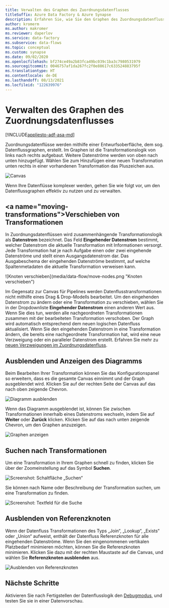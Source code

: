 ```yaml
---
title: Verwalten des Graphen des Zuordnungsdatenflusses
titleSuffix: Azure Data Factory & Azure Synapse
description: Erfahren Sie, wie Sie den Graphen des Zuordnungsdatenflusses effektiv verwalten und bearbeiten können.
author: kromerm
ms.author: makromer
ms.reviewer: daperlov
ms.service: data-factory
ms.subservice: data-flows
ms.topic: conceptual
ms.custom: synapse
ms.date: 09/02/2020
ms.openlocfilehash: bf274ce49a2b83fca49bc039c1ba3c7980531979
ms.sourcegitcommit: 0046757af1da267fc2f0e88617c633524883795f
ms.translationtype: HT
ms.contentlocale: de-DE
ms.lasthandoff: 08/13/2021
ms.locfileid: "122639976"
---
```

# <a name="managing-the-mapping-data-flow-graph"></a>Verwalten des Graphen des Zuordnungsdatenflusses

[!INCLUDE[appliesto-adf-asa-md](includes/appliesto-adf-asa-md.md)]

Zuordnungsdatenflüsse werden mithilfe einer Entwurfsoberfläche, dem sog. Datenflussgraphen, erstellt. Im Graphen ist die Transformationslogik von links nach rechts aufgebaut. Weitere Datenströme werden von oben nach unten hinzugefügt. Wählen Sie zum Hinzufügen einer neuen Transformation unten rechts in einer vorhandenen Transformation das Pluszeichen aus.

![Canvas](media/data-flow/canvas-2.png)

Wenn Ihre Datenflüsse komplexer werden, gehen Sie wie folgt vor, um den Datenflussgraphen effektiv zu nutzen und zu verwalten. 

## <a name="moving-transformations&quot;></a>Verschieben von Transformationen

In Zuordnungsdatenflüssen wird zusammenhängende Transformationslogik als **Datenstrom** bezeichnet. Das Feld **Eingehender Datenstrom** bestimmt, welcher Datenstrom die aktuelle Transformation mit Informationen versorgt. Jede Transformation hat je nach Aufgabe einen oder zwei eingehende Datenströme und stellt einen Ausgangsdatenstrom dar. Das Ausgabeschema der eingehenden Datenströme bestimmt, auf welche Spaltenmetadaten die aktuelle Transformation verweisen kann.

![Knoten verschieben](media/data-flow/move-nodes.png &quot;Knoten verschieben")

Im Gegensatz zur Canvas für Pipelines werden Datenflusstransformationen nicht mithilfe eines Drag & Drop-Modells bearbeitet. Um den eingehenden Datenstrom zu ändern oder eine Transformation zu verschieben, wählen Sie in der Dropdownliste **Eingehender Datenstrom** einen anderen Wert aus. Wenn Sie dies tun, werden alle nachgeordneten Transformationen zusammen mit der bearbeiteten Transformation verschoben. Der Graph wird automatisch entsprechend dem neuen logischen Datenfluss aktualisiert. Wenn Sie den eingehenden Datenstrom in eine Transformation ändern, die bereits eine nachgeordnete Transformation hat, wird eine neue Verzweigung oder ein paralleler Datenstrom erstellt. Erfahren Sie mehr zu [neuen Verzweigungen im Zuordnungsdatenfluss](data-flow-new-branch.md).

## <a name="hide-graph-and-show-graph"></a>Ausblenden und Anzeigen des Diagramms

Beim Bearbeiten Ihrer Transformation können Sie das Konfigurationspanel so erweitern, dass es die gesamte Canvas einnimmt und der Graph ausgeblendet wird. Klicken Sie auf der rechten Seite der Canvas auf das nach oben zeigende Chevron.

![Diagramm ausblenden](media/data-flow/hide-graph.png "Graphen ausblenden")

Wenn das Diagramm ausgeblendet ist, können Sie zwischen Transformationen innerhalb eines Datenstroms wechseln, indem Sie auf **Weiter** oder **Zurück** klicken. Klicken Sie auf das nach unten zeigende Chevron, um den Graphen anzuzeigen.

![Graphen anzeigen](media/data-flow/show-graph.png "Graphen anzeigen")

## <a name="searching-for-transformations"></a>Suchen nach Transformationen

Um eine Transformation in Ihrem Graphen schnell zu finden, klicken Sie über der Zoomeinstellung auf das Symbol **Suchen**.

![Screenshot: Schaltfläche „Suchen“](media/data-flow/search-1.png "Diagramm suchen")

Sie können nach Name oder Beschreibung der Transformation suchen, um eine Transformation zu finden.

![Screenshot: Textfeld für die Suche](media/data-flow/search-2.png "Diagramm suchen")

## <a name="hide-reference-nodes"></a>Ausblenden von Referenzknoten

Wenn der Datenfluss Transformationen des Typs „Join“, „Lookup“, „Exists“ oder „Union“ aufweist, enthält der Datenfluss Referenzknoten für alle eingehenden Datenströme. Wenn Sie den eingenommenen vertikalen Platzbedarf minimieren möchten, können Sie die Referenzknoten minimieren. Klicken Sie dazu mit der rechten Maustaste auf die Canvas, und wählen Sie **Referenzknoten ausblenden** aus.

![Ausblenden von Referenzknoten](media/data-flow/hide-reference-nodes.png "Ausblenden von Referenzknoten")

## <a name="next-steps"></a>Nächste Schritte

Aktivieren Sie nach Fertigstellen der Datenflusslogik den [Debugmodus](concepts-data-flow-debug-mode.md), und testen Sie sie in einer Datenvorschau.
